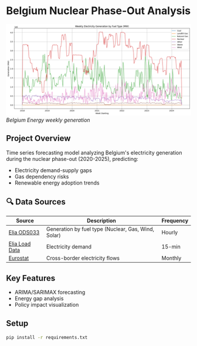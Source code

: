 # Belgium Nuclear Phase-Out Analysis

![Belgium Electricity Generation Mix](images/ts_ene_gen.png)  
*Belgium Energy weekly generation*

## Project Overview
Time series forecasting model analyzing Belgium's electricity generation during the nuclear phase-out (2020-2025), predicting:
- Electricity demand-supply gaps
- Gas dependency risks
- Renewable energy adoption trends


## 🔍 Data Sources
| Source | Description | Frequency |
|--------|-------------|-----------|
| [Elia ODS033](https://opendata.elia.be/explore/dataset/ods033/) | Generation by fuel type (Nuclear, Gas, Wind, Solar) | Hourly |
| [Elia Load Data](https://opendata.elia.be/explore/dataset/ods039/) | Electricity demand | 15-min |
| [Eurostat](https://ec.europa.eu/eurostat) | Cross-border electricity flows | Monthly |




## Key Features
- ARIMA/SARIMAX forecasting
- Energy gap analysis
- Policy impact visualization

## Setup
```bash
pip install -r requirements.txt
